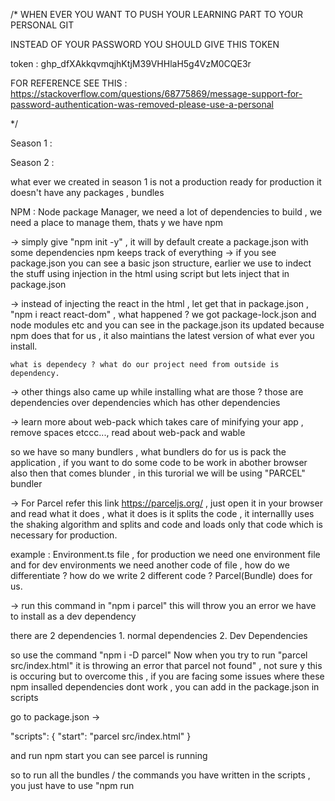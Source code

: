 /* WHEN EVER YOU WANT TO PUSH YOUR LEARNING PART TO YOUR PERSONAL GIT 

INSTEAD OF YOUR PASSWORD YOU SHOULD GIVE THIS TOKEN 

token : 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

FOR REFERENCE SEE THIS : https://stackoverflow.com/questions/68775869/message-support-for-password-authentication-was-removed-please-use-a-personal

*/






Season 1 : 

Season 2 : 

 what ever we created in season 1 is not a production ready for production it doesn't have any packages , bundles

 NPM : Node package Manager, we need a lot of dependencies to build , we need a place to manage them, thats y we have npm

-> simply give "npm init -y" , it will by default create a package.json with some dependencies
    npm keeps track of everything
-> if you see package.json you can see a basic json structure, earlier we use to indect the stuff using injection in the html using script but lets inject that in package.json

-> instead of injecting the react in the html , let get that in   package.json , 
    "npm i react react-dom" , what happened ? we got package-lock.json and node modules etc 
    and you can see in the package.json its updated because npm does that for us , it also 
    maintians the latest version of what ever you install.

    what is dependecy ? what do our project need from outside is dependency.

-> other things also came up while installing what are those ? those are   dependencies over dependencies which has other dependencies  

-> learn more about web-pack which takes care of minifying your app , remove spaces etccc..., read about web-pack and wable

so we have so many bundlers , what bundlers do for us is pack the application , if you want to do some code to be work in abother browser also then that comes blunder , in this turorial we will be using "PARCEL" bundler

-> For Parcel refer this link https://parceljs.org/ , just open it in your browser and read what it does , what it does is it splits the code , it internallly uses the shaking algorithm and splits and code and loads only that code which is necessary for production.

example : Environment.ts file , for production we need one environment file and for dev environments we need another code of file , how do we differentiate ? how do we write 2 different code ? Parcel(Bundle) does for us.

-> run this command in "npm i parcel" this will throw you an error we have to install as a dev dependency 

there are 2 dependencies 1. normal dependencies 2. Dev Dependencies 

so use the command "npm i -D parcel"
Now when you try to run "parcel src/index.html" it is throwing an error that parcel not found" , not sure y this is occuring but to overcome this , if you are facing some issues where these npm insalled  dependencies dont work , you can add in the package.json in scripts 

go to package.json -> 

  "scripts": {
    "start": "parcel src/index.html"
  }

  and run npm start you can see parcel is running

  so to run all the bundles / the commands you have written in the scripts , you just have to use "npm run <script>"

  SOLUTION TO ABOUT PARCEL ISSUE : in the above you see that when you gave parcel src/index.html it is throwing an error that parcel not found , why because parcel not defined globally , so with the help of npx you can execute such commands , you can imagine npm as sibling of npx 

  so just run "npx parcel src/index.html" 

  so yeah its not possible to run the command in the production right ? your project should be in such a way that if you export your project it should bundle everything and work. 

  its really important to know about parcel. these are all the reasons why react is fast 

  Parcel is just like small feature of "Live Server" it gets your app over localhost , now dont use live server without using that go to browser and type localhost and see your app will be loading , we have one more thing called hot module replacement / hot reloading in parcel what is it ? it is when you make some changes it will automatically be loaded. 

  what parcel does in simple way is ? when you install parcel , you ll see a folder called parcel-cache folder why is it for ? you have to find out all these things , parcel keeps all its things and configuration in its own folder called parcel-cache folder. 

  HOMEWORK - Read the documentation for parcel.

  in the documentation you can see the command you have to run for production , documentation says to run "parcel build src/index.html" but what we have learnt till now ? 

            1. run it using npx i.e "npx parcel build src/index.html" 
            2. everytime we cannot use command so configure in the script 
                 "scripts": {
                 "build": "parcel build src/index.html"
                             },
                and run "npm run build

            when we run this command , it will do lot of things , like minification , image optimization , treeshaking etc..,, 


********** IMPORTANT *****

you dont have to push all the node modules into your git hub , that is y we have package.json and package-lock.json , you can simply push these and have "npm install" this will regenerate all the dependencies in the  node modules.

WHAT TO PUSH and WHAT NOT TO PUSH 

go to .gitignore and mention all the things which you dont have to push.

Difference between Package.json and Package.lock.json

In package.json it will install with the latest version of that respective module.
In package.lock.json it will exactly show which version of that module is running , it locks the version of that module
NEVER EVER TOUCH PACKAGE_LOCK.JSON


-> What is "dist Folder" , so when you do build for production , parcel bundles all our app and creates a dist folder , its like a distribution folder, that will be the real app/ folder that will ship to the server. if you see the size difference between src and dist folder there will be huge difference , dist will compress according to its own configuration.

till now what ever we covered is not at all react , you can do all these things to simple app also :) ahahahah yes , this are somethings which ignite your apps



Lets Create a new React APP on the desktop folder
"npx create-react-app cra demo"

Now you can simply run npm run start , you will see react running on localhost:3000 , now you know how it is working :) 

generally react uses web-pack as its default bundle , but here we are learning parcel , web pack can be homework for me
             
Know about BrowserList in the package.json

HOMEWORK : Why do we want to specify specific browser list in the package.json ? because IE might not support Arrow Fucntions , ES6 yet , it might need pollyfill to understand ,
know about pollyfill. 

HOMEWORK : what is robots.txt , What is manifest.json
            in the index.html of react app , you have <noscript> tag , know what it is ? 


we have created a react app , and here we have done everything manually what create react app does for us , so lets continue with our own created app :) i.e lets continue here.


HOMEWORK : 

     1.  what is robots.txt , What is manifest.json
            in the index.html of react app , you have <noscript> tag , know what it is ? 
     2.  Read the documentation for parcel.
     3. Why do we want to specify specific browser list in the package.json ? because IE might not support Arrow Fucntions , ES6 yet , it might need pollyfill to understand ,
     4. know about pollyfill. 
     5. what is robots.txt , What is manifest.json
            in the index.html of react app , you have <noscript> tag , know what it is ? 
    6. WEB-PACK , WABLE
    7.NPX


ANSWERS: 

-> NPX : 
    NPX: The npx stands for Node Package Execute and it comes with the npm, when you installed npm above 5.2.0 version then automatically npx will installed. It is an npm package runner that can execute any package that you want from the npm registry without even installing that package.
-> Difference between dependencies and devDependencies : 
    A dependency is a library that a project needs to function effectively. DevDependencies are the packages a developer needs during development.
-> <noScript> : 
    The <noscript> tag defines an alternate content to be displayed to users that have disabled scripts in their browser or have a browser that doesn't support script.
    The <noscript> element can be used in both <head> and <body>. When used inside <head>, the <noscript> element could only contain <link>, <style>, and <meta> elements.
-> Why Not to Modify Pacakage-lock.json : 
  It is a generated file and is not designed to be manually edited. Its purpose is to track the entire tree of dependencies (including dependencies of dependencies) and the exact version of each dependency. You should commit package-lock. json to your code repository
-> Manifest.json : 
    Web app manifest files provide the capability to change how an installed application will look like on the user's desktop or mobile device. By modifying properties in the JSON file, you can modify a number of details in your application, including its: Name , Description etc..,
    If you're building a site that you think does not need to be installed on a device, remove the manifest and the <link> element in the HTML file that points to it.
    If you would like users to install the application on their device, modify the manifest file (or create one if you are not using CRA) with any properties that you like. The MDN documentation explains all the required and optional attributes.

      

